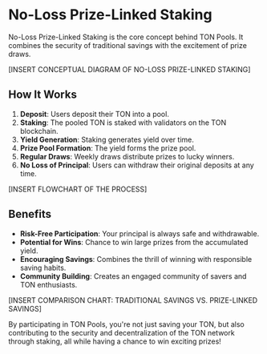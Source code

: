 # No-Loss Prize-Linked Staking

No-Loss Prize-Linked Staking is the core concept behind TON Pools. It combines the security of traditional savings with the excitement of prize draws.

[INSERT CONCEPTUAL DIAGRAM OF NO-LOSS PRIZE-LINKED STAKING]

## How It Works

1. **Deposit**: Users deposit their TON into a pool.
2. **Staking**: The pooled TON is staked with validators on the TON blockchain.
3. **Yield Generation**: Staking generates yield over time.
4. **Prize Pool Formation**: The yield forms the prize pool.
5. **Regular Draws**: Weekly draws distribute prizes to lucky winners.
6. **No Loss of Principal**: Users can withdraw their original deposits at any time.

[INSERT FLOWCHART OF THE PROCESS]

## Benefits

- **Risk-Free Participation**: Your principal is always safe and withdrawable.
- **Potential for Wins**: Chance to win large prizes from the accumulated yield.
- **Encouraging Savings**: Combines the thrill of winning with responsible saving habits.
- **Community Building**: Creates an engaged community of savers and TON enthusiasts.

[INSERT COMPARISON CHART: TRADITIONAL SAVINGS VS. PRIZE-LINKED SAVINGS]

By participating in TON Pools, you're not just saving your TON, but also contributing to the security and decentralization of the TON network through staking, all while having a chance to win exciting prizes!